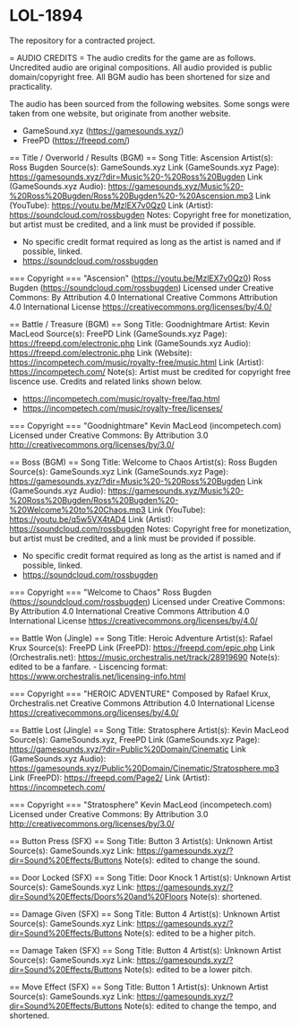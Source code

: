 # LOL-1894
The repository for a contracted project.

= AUDIO CREDITS =
The audio credits for the game are as follows. Uncredited audio are original compositions.
All audio provided is public domain/copyright free.
All BGM audio has been shortened for size and practicality.

The audio has been sourced from the following websites. Some songs were taken from one website, but originate from another website.
* GameSound.xyz (https://gamesounds.xyz/)
* FreePD (https://freepd.com/)

== Title / Overworld / Results (BGM) ==
Song Title: Ascension
Artist(s): Ross Bugden
Source(s): GameSounds.xyz
Link (GameSounds.xyz Page): https://gamesounds.xyz/?dir=Music%20-%20Ross%20Bugden
Link (GameSounds.xyz Audio): https://gamesounds.xyz/Music%20-%20Ross%20Bugden/Ross%20Bugden%20-%20Ascension.mp3
Link (YouTube): https://youtu.be/MzlEX7v0Qz0
Link (Artist): https://soundcloud.com/rossbugden
Notes: Copyright free for monetization, but artist must be credited, and a link must be provided if possible.
* No specific credit format required as long as the artist is named and if possible, linked.
* https://soundcloud.com/rossbugden

=== Copyright ===
"Ascension" (https://youtu.be/MzlEX7v0Qz0)
Ross Bugden (https://soundcloud.com/rossbugden)
Licensed under Creative Commons: By Attribution 4.0 International
Creative Commons Attribution 4.0 International License
https://creativecommons.org/licenses/by/4.0/

== Battle / Treasure (BGM) ==
Song Title: Goodnightmare
Artist: Kevin MacLeod
Source(s): FreePD
Link (GameSounds.xyz Page): https://freepd.com/electronic.php
Link (GameSounds.xyz Audio): https://freepd.com/electronic.php
Link (Website): https://incompetech.com/music/royalty-free/music.html
Link (Artist): https://incompetech.com/
Note(s): Artist must be credited for copyright free liscence use. Credits and related links shown below.
* https://incompetech.com/music/royalty-free/faq.html
* https://incompetech.com/music/royalty-free/licenses/

=== Copyright ===
"Goodnightmare"
Kevin MacLeod (incompetech.com)
Licensed under Creative Commons: By Attribution 3.0
http://creativecommons.org/licenses/by/3.0/

== Boss (BGM) ==
Song Title: Welcome to Chaos
Artist(s): Ross Bugden
Source(s): GameSounds.xyz
Link (GameSounds.xyz Page): https://gamesounds.xyz/?dir=Music%20-%20Ross%20Bugden
Link (GameSounds.xyz Audio): https://gamesounds.xyz/Music%20-%20Ross%20Bugden/Ross%20Bugden%20-%20Welcome%20to%20Chaos.mp3
Link (YouTube): https://youtu.be/q5w5VX4tAD4
Link (Artist): https://soundcloud.com/rossbugden
Notes: Copyright free for monetization, but artist must be credited, and a link must be provided if possible.
* No specific credit format required as long as the artist is named and if possible, linked.
* https://soundcloud.com/rossbugden

=== Copyright ===
"Welcome to Chaos"
Ross Bugden (https://soundcloud.com/rossbugden)
Licensed under Creative Commons: By Attribution 4.0 International
Creative Commons Attribution 4.0 International License
https://creativecommons.org/licenses/by/4.0/

== Battle Won (Jingle) ==
Song Title: Heroic Adventure
Artist(s): Rafael Krux
Source(s): FreePD
Link (FreePD): https://freepd.com/epic.php
Link (Orchestralis.net): https://music.orchestralis.net/track/28919690
Note(s): edited to be a fanfare.
	- Liscencing format: https://www.orchestralis.net/licensing-info.html

=== Copyright ===
"HEROIC ADVENTURE"
Composed by Rafael Krux, Orchestralis.net
Creative Commons Attribution 4.0 International License
https://creativecommons.org/licenses/by/4.0/

== Battle Lost (Jingle) ==
Song Title: Stratosphere
Artist(s): Kevin MacLeod
Source(s): GameSounds.xyz, FreePD
Link (GameSounds.xyz Page): https://gamesounds.xyz/?dir=Public%20Domain/Cinematic
Link (GameSounds.xyz Audio): https://gamesounds.xyz/Public%20Domain/Cinematic/Stratosphere.mp3
Link (FreePD): https://freepd.com/Page2/
Link (Artist): https://incompetech.com/

=== Copyright ===
"Stratosphere"
Kevin MacLeod (incompetech.com)
Licensed under Creative Commons: By Attribution 3.0
http://creativecommons.org/licenses/by/3.0/

== Button Press (SFX) ==
Song Title: Button 3
Artist(s): Unknown Artist
Source(s): GameSounds.xyz
Link: https://gamesounds.xyz/?dir=Sound%20Effects/Buttons
Note(s): edited to change the sound.

== Door Locked (SFX) ==
Song Title: Door Knock 1
Artist(s): Unknown Artist
Source(s): GameSounds.xyz
Link: https://gamesounds.xyz/?dir=Sound%20Effects/Doors%20and%20Floors
Note(s): shortened.

== Damage Given (SFX) ==
Song Title: Button 4
Artist(s): Unknown Artist
Source(s): GameSounds.xyz
Link: https://gamesounds.xyz/?dir=Sound%20Effects/Buttons
Note(s): edited to be a higher pitch.

== Damage Taken (SFX) ==
Song Title: Button 4
Artist(s): Unknown Artist
Source(s): GameSounds.xyz
Link: https://gamesounds.xyz/?dir=Sound%20Effects/Buttons
Note(s): edited to be a lower pitch.

== Move Effect (SFX) ==
Song Title: Button 1
Artist(s): Unknown Artist
Source(s): GameSounds.xyz
Link: https://gamesounds.xyz/?dir=Sound%20Effects/Buttons
Note(s): edited to change the tempo, and shortened.
